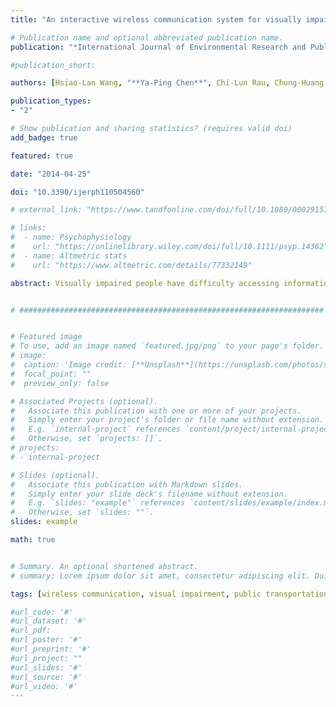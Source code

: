 ```yaml
---
title: "An interactive wireless communication system for visually impaired people using city bus transport"

# Publication name and optional abbreviated publication name.
publication: "*International Journal of Environmental Research and Public Health*, 11(5), 4560-4571"

#publication_short: 

authors: [Hsiao-Lan Wang, "**Ya-Ping Chen**", Chi-Lun Rau, Chung-Huang Yu]

publication_types:
- "2"

# Show publication and sharing statistics? (requires valid doi)
add_badge: true

featured: true

date: "2014-04-25"

doi: "10.3390/ijerph110504560"

# external_link: "https://www.tandfonline.com/doi/full/10.1080/00029157.2016.1225252"

# links: 
#  - name: Psychophysiology
#    url: "https://onlinelibrary.wiley.com/doi/full/10.1111/psyp.14362"
#  - name: Altmetric stats
#    url: "https://www.altmetric.com/details/77332149"

abstract: Visually impaired people have difficulty accessing information about public transportation systems. Several systems have been developed for assisting visually impaired and blind people to use the city bus. Most systems provide only one-way communication and require high-cost and complex equipment. The purpose of this study is to reduce the difficulties faced by visually impaired people when taking city buses, using an interactive wireless communication system. The system comprised a user module and a bus module to establish a direct one-to-one connection. When the user inputs 4-digit numbers, the user module immediately sends out the information. If the bus module receives the matched bus number, it buzzes and the warning LED flashes to notify the bus driver that someone is waiting to board on the bus. User tests were conducted by two visually impaired people in a simulated vehicle and a city bus. The success rate of interactive wireless communication, recognizing the arrival of the bus and boarding the correct bus reached 100% in all of the tests. The interactive wireless communication aid system is a valid and low-cost device for assisting visually impaired people to use city buses.


# ####################################################################


# Featured image
# To use, add an image named `featured.jpg/png` to your page's folder. 
# image:
#  caption: 'Image credit: [**Unsplash**](https://unsplash.com/photos/s9CC2SKySJM)'
#  focal_point: ""
#  preview_only: false

# Associated Projects (optional).
#   Associate this publication with one or more of your projects.
#   Simply enter your project's folder or file name without extension.
#   E.g. `internal-project` references `content/project/internal-project/index.md`.
#   Otherwise, set `projects: []`.
# projects:
# - internal-project

# Slides (optional).
#   Associate this publication with Markdown slides.
#   Simply enter your slide deck's filename without extension.
#   E.g. `slides: "example"` references `content/slides/example/index.md`.
#   Otherwise, set `slides: ""`.
slides: example

math: true


# Summary. An optional shortened abstract.
# summary: Lorem ipsum dolor sit amet, consectetur adipiscing elit. Duis posuere tellus ac convallis placerat. Proin tincidunt magna sed ex sollicitudin condimentum.

tags: [wireless communication, visual impairment, public transportation]

#url_code: '#'
#url_dataset: '#'
#url_pdf: 
#url_poster: '#'
#url_preprint: '#'
#url_project: ""
#url_slides: '#'
#url_source: '#'
#url_video: '#'
---
```

